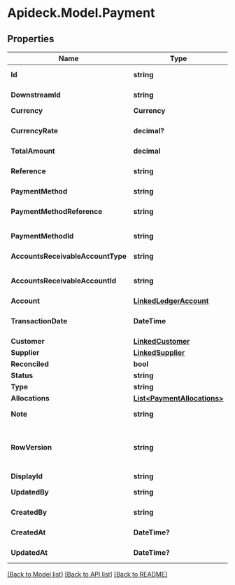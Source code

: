 # Apideck.Model.Payment

## Properties

Name | Type | Description | Notes
------------ | ------------- | ------------- | -------------
**Id** | **string** | Unique identifier representing the entity | [readonly] 
**DownstreamId** | **string** | The third-party API ID of original entity | [optional] [readonly] 
**Currency** | **Currency** |  | [optional] 
**CurrencyRate** | **decimal?** | Currency Exchange Rate at the time entity was recorded/generated. | [optional] 
**TotalAmount** | **decimal** | Amount of payment | 
**Reference** | **string** | Optional payment reference message ie: Debit remittance detail. | [optional] 
**PaymentMethod** | **string** | Payment method name | [optional] 
**PaymentMethodReference** | **string** | Optional reference message returned by payment method on processing | [optional] 
**PaymentMethodId** | **string** | Unique identifier for the payment method. | [optional] 
**AccountsReceivableAccountType** | **string** | Type of accounts receivable account. | [optional] 
**AccountsReceivableAccountId** | **string** | Unique identifier for the account to allocate payment to. | [optional] 
**Account** | [**LinkedLedgerAccount**](LinkedLedgerAccount.md) |  | [optional] 
**TransactionDate** | **DateTime** | Date transaction was entered - YYYY:MM::DDThh:mm:ss.sTZD | 
**Customer** | [**LinkedCustomer**](LinkedCustomer.md) |  | [optional] 
**Supplier** | [**LinkedSupplier**](LinkedSupplier.md) |  | [optional] 
**Reconciled** | **bool** | Payment has been reconciled | [optional] 
**Status** | **string** | Status of payment | [optional] 
**Type** | **string** | Type of payment | [optional] 
**Allocations** | [**List&lt;PaymentAllocations&gt;**](PaymentAllocations.md) |  | [optional] 
**Note** | **string** | Optional note to be associated with the payment. | [optional] 
**RowVersion** | **string** | A binary value used to detect updates to a object and prevent data conflicts. It is incremented each time an update is made to the object. | [optional] 
**DisplayId** | **string** | Payment id to be displayed. | [optional] 
**UpdatedBy** | **string** | The user who last updated the object. | [optional] [readonly] 
**CreatedBy** | **string** | The user who created the object. | [optional] [readonly] 
**CreatedAt** | **DateTime?** | The date and time when the object was created. | [optional] [readonly] 
**UpdatedAt** | **DateTime?** | The date and time when the object was last updated. | [optional] [readonly] 

[[Back to Model list]](../README.md#documentation-for-models) [[Back to API list]](../README.md#documentation-for-api-endpoints) [[Back to README]](../README.md)

